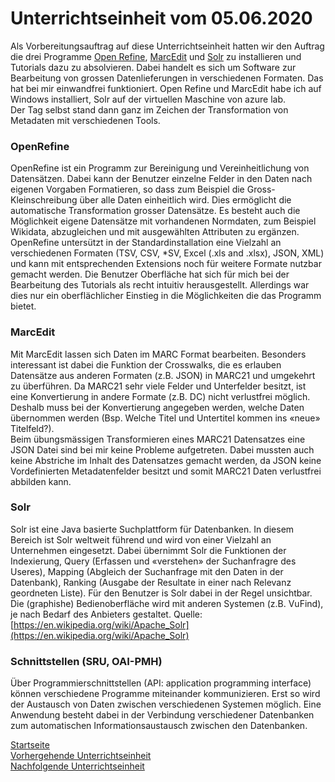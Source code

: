 # Unterrichtseinheit vom 05.06.2020

Als Vorbereitungsauftrag auf diese Unterrichtseinheit hatten wir den Auftrag die drei Programme [Open Refine](https://openrefine.org/), [MarcEdit](https://marcedit.reeset.net/) und [Solr](https://lucene.apache.org/solr/) zu installieren und Tutorials dazu zu absolvieren. Dabei handelt es sich um Software zur Bearbeitung von grossen Datenlieferungen in verschiedenen Formaten. Das hat bei mir einwandfrei funktioniert. Open Refine und MarcEdit habe ich auf Windows installiert, Solr auf der virtuellen Maschine von azure lab.  
Der Tag selbst stand dann ganz im Zeichen der Transformation von Metadaten mit verschiedenen Tools.

### OpenRefine

OpenRefine ist ein Programm zur Bereinigung und Vereinheitlichung von Datensätzen. Dabei kann der Benutzer einzelne Felder in den Daten nach eigenen Vorgaben Formatieren, so dass zum Beispiel die Gross- Kleinschreibung über alle Daten einheitlich wird. Dies ermöglicht die automatische Transformation grosser Datensätze. Es besteht auch die Möglichkeit eigene Datensätze mit vorhandenen Normdaten, zum Beispiel Wikidata, abzugleichen und mit ausgewählten Attributen zu ergänzen.   
OpenRefine untersützt in der Standardinstallation eine Vielzahl an verschiedenen Formaten (TSV, CSV, *SV, Excel (.xls and .xlsx), JSON, XML) und kann mit entsprechenden Extensions noch für weitere Formate nutzbar gemacht werden.
Die Benutzer Oberfläche hat sich für mich bei der Bearbeitung des Tutorials als recht intuitiv herausgestellt. Allerdings war dies nur ein oberflächlicher Einstieg in die Möglichkeiten die das Programm bietet.

### MarcEdit

Mit MarcEdit lassen sich Daten im MARC Format bearbeiten. Besonders interessant ist dabei die Funktion der Crosswalks, die es erlauben Datensätze aus anderen Formaten (z.B. JSON) in MARC21 und umgekehrt zu überführen. Da MARC21 sehr viele Felder und Unterfelder besitzt, ist eine Konvertierung in andere Formate (z.B. DC) nicht verlustfrei möglich. Deshalb muss bei der Konvertierung angegeben werden, welche Daten übernommen werden (Bsp. Welche Titel und Untertitel kommen ins «neue» Titelfeld?).  
Beim übungsmässigen Transformieren eines MARC21 Datensatzes eine JSON Datei sind bei mir keine Probleme aufgetreten. Dabei mussten auch keine Abstriche im Inhalt des Datensatzes gemacht werden, da JSON keine Vordefinierten Metadatenfelder besitzt und somit MARC21 Daten verlustfrei abbilden kann.

### Solr

Solr ist eine Java basierte Suchplattform für Datenbanken. In diesem Bereich ist Solr weltweit führend und wird von einer Vielzahl an Unternehmen eingesetzt. Dabei übernimmt Solr die Funktionen der Indexierung, Query (Erfassen und «verstehen» der Suchanfragre des Useres), Mapping (Abgleich der Suchanfrage mit den Daten in der Datenbank), Ranking (Ausgabe der Resultate in einer nach Relevanz geordneten Liste). Für den Benutzer is Solr dabei in der Regel unsichtbar. Die (graphishe) Bedienoberfläche wird mit anderen Systemen (z.B. VuFind), je nach Bedarf des Anbieters gestaltet. Quelle: [https://en.wikipedia.org/wiki/Apache_Solr](https://en.wikipedia.org/wiki/Apache_Solr)

### Schnittstellen (SRU, OAI-PMH)  

Über Programmierschnittstellen (API: application programming interface) können verschiedene Programme miteinander kommunizieren. Erst so wird der Austausch von Daten zwischen verschiedenen Systemen möglich. Eine Anwendung besteht dabei in der Verbindung verschiedener Datenbanken zum automatischen Informationsaustausch zwischen den Datenbanken. 

[Startseite](https://michaelmathys.github.io/BAIN/Lerntagebuch)  
[Vorhergehende Unterrichtseinheit](https://michaelmathys.github.io/BAIN/24042020)  
[Nachfolgende Unterrichtseinheit](https://michaelmathys.github.io/BAIN/06062020)
